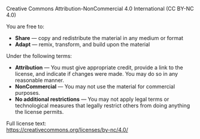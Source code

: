 Creative Commons Attribution-NonCommercial 4.0 International (CC BY-NC 4.0)

You are free to:
- **Share** — copy and redistribute the material in any medium or format
- **Adapt** — remix, transform, and build upon the material

Under the following terms:
- **Attribution** — You must give appropriate credit, provide a link to the license, and indicate if changes were made. You may do so in any reasonable manner.
- **NonCommercial** — You may not use the material for commercial purposes.
- **No additional restrictions** — You may not apply legal terms or technological measures that legally restrict others from doing anything the license permits.

Full license text:  
https://creativecommons.org/licenses/by-nc/4.0/
